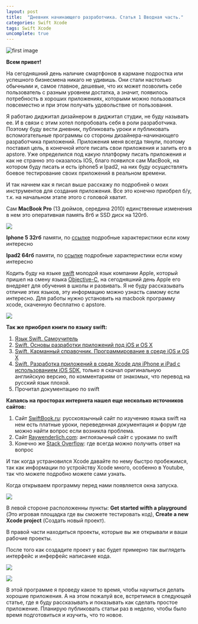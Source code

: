 ```yaml
---
layout: post
title:  "Дневник начинающего разработчика. Статья 1 Вводная часть."
categories: Swift Xcode
tags: Swift Xcode  
uncomplete: true
---
```


![first image](http://s020.radikal.ru/i712/1609/b2/1777a35cfac8.jpg)

**Всем привет!**

На сегодняшний день наличие смартфонов в кармане подростка или успешного бизнесмена никаго не удивишь. Они стали настолько обычными и, самое главное, дешевые, что их может позволить себе пользователь с разным уровнем достатка, а значит, появилось потребность в хороших приложениях, которыми можно пользоваться повсеместно и при этом получать удовольствие от пользования. 

Я работаю диджитал дизайнером в диджитал студии, не буду называть ее. И в связи с этим хотел попробовать себя в роли разработчика. Поэтому буду вести дневник, публиковать уроки и публиковать вспомогательные программы со стороны дизайнера-начинающего разработчика приложений. Приложения меня всегда тянули, поэтому поставил цель, в конечной итоге писать свои приложения и залить его в apstore. Уже определился под какую платформу писать приложения и как не странно это оказалось IOS, благо появился сам MacBook, на котором буду писать и есть iphone5 и Ipad2, на них буду осуществлять боевое тестирование своих приложений в реальном времени.

И так начнем как я писал выше расскажу по подробней о моих инструментов для создания приложения. Все это конечно приобрел б/у, т.к. на начальном этапе этого с головой хватит.

Сам **MacBook Pro** (13 дюймов, середина 2010) единственные изменения в нем это 	оперативная память 8гб и SSD диск на 120гб.

![](http://s014.radikal.ru/i327/1609/64/a5375276748b.jpg)

**Iphone 5 32гб** памяти, по [ссылке](https://market.yandex.ru/product/8454904/spec?hid=91491&track=char) подробные характеристики если кому интересно

**Ipad2 64гб** памяти, по [ссылке](http://www.svyaznoy.ru/catalog/notebook/7063/1313515) подробные характеристики если кому интересно

Кодить буду на языке [swift](https://ru.wikipedia.org/wiki/Swift_(язык_программирования)) молодой язык компании Apple, который пришел на смену языка [Objective-C](https://ru.wikipedia.org/wiki/Objective-C), на сегодняшний день Apple его внедряет для обучения в школы и развивать. Я не буду рассказывать отличие этих языков, эту информацию можно узнасть самому если интересно. Для работы нужно установить на macbook программу xcode, скаченную бесплатно с apstore.

![](http://s017.radikal.ru/i415/1609/29/cbbacd38e683.jpg)

**Так же приобрел книги по языку swift:**

1. [Язык Swift. Самоучитель](http://www.ozon.ru/context/detail/id/33701486/ )
2. [Swift. Основы разработки приложений под iOS и OS X](http://www.ozon.ru/context/detail/id/136226098/ )
3. [Swift. Карманный справочник. Программирование в среде iOS и ОS X](http://www.ozon.ru/context/detail/id/135794164/ ) 
4. [Swift. Разработка приложений в среде Xcode для iPhone и iPad с использованием iOS SDK](http://www.ozon.ru/context/detail/id/32876268/ ), только я скачал оригинальную английскую версию, по комментариям от знакомых, что перевод на русский язык плохой.
5. Прочитал документацию по swift

**Капаясь на просторах интернета нашел еще несколько источников сайтов:**

1. Сайт [SwiftBook.ru](http://swiftbook.ru): русскоязычный сайт по изучению языка swift на нем есть платные уроки, переведенная документация и форум где можно найти вопрос если возникла проблема.
2. Сайт [Raywenderlich.com](https://www.raywenderlich.com): англоязычный сайт с уроками по swift
3. Конечно же [Stack Overflow](http://stackoverflow.com): где всегда можно получить ответ на вопрос

И так когда устрановился Xcode давайте по нему быстро пробежимся, так как информации по устройству Xcode много, особенно в Youtube, так что можете подробно можете сами узнать.

Когда открываем программу перед нами появляется окна запуска.

![](http://s019.radikal.ru/i610/1609/2a/e7843691d9f5.jpg)

В левой стороне расположенны пункты: **Get started wifth a playground** (Это игровая площадка где вы сможете тестировать код), **Create a new Xcode project** (Создать новый проект).

В правой части находиться проекты, которые вы же открывали и ваши рабочие проекты.

После того как создадите проект у вас будет примерно так выглядеть интерфейс и инферфейс написание кода.

![](http://s015.radikal.ru/i330/1609/58/0b904a16b375.jpg)

![](http://i026.radikal.ru/1609/25/1ac5aa5f7512.jpg)

В этой программе я проведу какое то время, чтобы научиться делать хорошие приложения. А на этом пожалуй все, встретимся в следующей статье, где я буду рассказывать и показывать как сделать простое приложение. Планирую публиковать статьи раз в неделю, чтобы было время подготовиться и изучить, что то новое.

